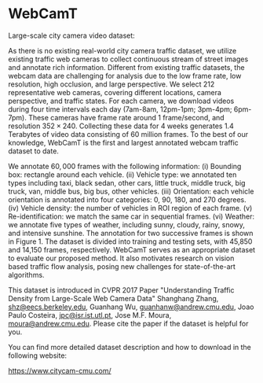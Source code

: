 # WebCamT
Large-scale city camera video dataset:

As there is no existing real-world city camera traffic dataset, we utilize existing traffic web cameras to collect continuous stream of street images and annotate rich information. Different from existing traffic datasets, the webcam data are challenging for analysis due to the low frame rate, low resolution, high occlusion, and large perspective. We select 212 representative web cameras, covering different locations, camera perspective, and traffic states.  For each camera, we download videos during four time intervals each day (7am-8am, 12pm-1pm; 3pm-4pm; 6pm-7pm). These cameras have frame rate around 1 frame/second, and resolution $352\times240$. Collecting these data for 4 weeks generates 1.4 Terabytes of video data consisting of 60 million frames. To the best of our knowledge, WebCamT is the first and largest annotated webcam traffic dataset to date.

We annotate $60,000$ frames with the following information: (i) Bounding box: rectangle around each vehicle. (ii) Vehicle type: we annotated ten types including taxi, black sedan, other cars, little truck, middle truck, big truck, van, middle bus, big bus, other vehicles. (iii) Orientation: each vehicle orientation is annotated into four categories: 0, 90, 180, and 270 degrees. (iv) Vehicle density: the number of vehicles in ROI region of each frame. (v) Re-identification: we match the same car in sequential frames. (vi) Weather: we annotate five types of weather, including sunny, cloudy, rainy, snowy, and intensive sunshine. The annotation for two successive frames is shown in Figure 1. The dataset is divided into training and testing sets, with 45,850 and 14,150 frames, respectively. WebCamT serves as an appropriate dataset to evaluate our proposed method. It also motivates research on vision based traffic flow analysis, posing new challenges for state-of-the-art algorithms.

This dataset is introduced in CVPR 2017 Paper "Understanding Traffic Density from Large-Scale Web Camera Data"
Shanghang Zhang, shz@eecs.berkeley.edu,
Guanhang Wu, guanhanw@andrew.cmu.edu,
Joao Paulo Costeira, jpc@isr.ist.utl.pt,
Jose M.F. Moura, moura@andrew.cmu.edu.
Please cite the paper if the dataset is helpful for you.


You can find more detailed dataset description and how to download in the following website:

https://www.citycam-cmu.com/
